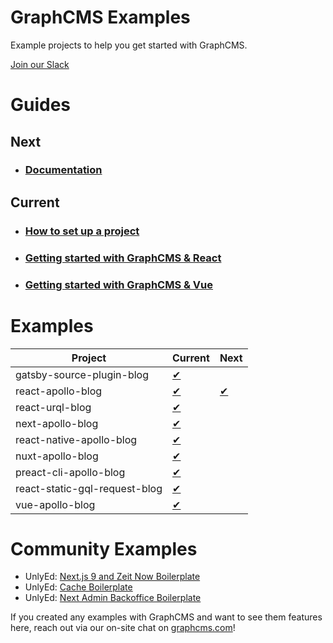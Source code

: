 # GraphCMS Examples
Example projects to help you get started with GraphCMS.

[Join our Slack](https://slack.graphcms.com)

# Guides

## Next

- ### [Documentation](https://graphcms.com/docs) 

## Current
- ### [How to set up a project](https://docs.graphcms.com/docs/getting-started/start-from-scratch)
- ### [Getting started with GraphCMS & React](https://docs.graphcms.com/docs/tutorials/beginners-guide-with-react)
- ### [Getting started with GraphCMS & Vue](https://docs.graphcms.com/docs/tutorials/beginners-guide-with-vue)

# Examples

| Project | Current | Next
|---|---| --- |
| gatsby-source-plugin-blog |[&#10004;](current/gatsby-source-plugin-blog/README.md)|
| react-apollo-blog |[&#10004;](current/react-apollo-blog/README.md)|[&#10004;](next/react-apollo-blog/README.md)
| react-urql-blog |[&#10004;](current/react-urql-blog/README.md)|
| next-apollo-blog |[&#10004;](current/next-apollo-blog/README.md)|
| react-native-apollo-blog |[&#10004;](current/react-native-apollo-blog/README.md)|
| nuxt-apollo-blog |[&#10004;](current/nuxt-apollo-blog/README.md)|
| preact-cli-apollo-blog |[&#10004;](current/preact-cli-apollo-blog/README.md)|
| react-static-gql-request-blog |[&#10004;](current/react-static-gql-request-blog/README.md)|
| vue-apollo-blog |[&#10004;](current/vue-apollo-blog/README.md)|

# Community Examples

- UnlyEd: [Next.js 9 and Zeit Now Boilerplate](https://github.com/UnlyEd/next-right-now/)
- UnlyEd: [Cache Boilerplate](https://github.com/UnlyEd/GraphCMS-cache-boilerplate)
- UnlyEd: [Next Admin Backoffice Boilerplate](https://github.com/UnlyEd/next-right-now-admin)

If you created any examples with GraphCMS and want to see them features here, reach out via our on-site chat on [graphcms.com](https://graphcms.com)!
